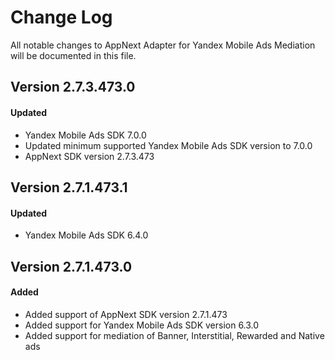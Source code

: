# Change Log
All notable changes to AppNext Adapter for Yandex Mobile Ads Mediation will be documented in this file.

## Version 2.7.3.473.0

#### Updated
* Yandex Mobile Ads SDK 7.0.0
* Updated minimum supported Yandex Mobile Ads SDK version to 7.0.0
* AppNext SDK version 2.7.3.473

## Version 2.7.1.473.1

#### Updated
* Yandex Mobile Ads SDK 6.4.0

## Version 2.7.1.473.0

#### Added
* Added support of AppNext SDK version 2.7.1.473
* Added support for Yandex Mobile Ads SDK version 6.3.0
* Added support for mediation of Banner, Interstitial, Rewarded and Native ads
